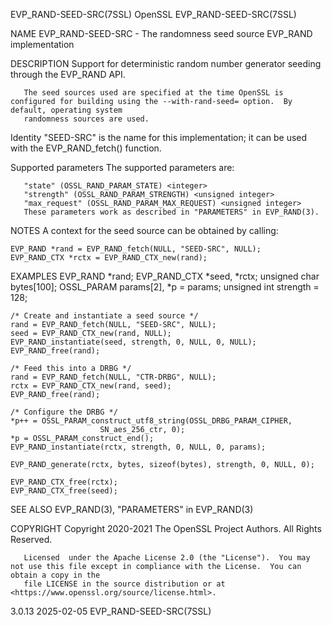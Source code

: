 EVP_RAND-SEED-SRC(7SSL)							    OpenSSL						       EVP_RAND-SEED-SRC(7SSL)

NAME
       EVP_RAND-SEED-SRC - The randomness seed source EVP_RAND implementation

DESCRIPTION
       Support for deterministic random number generator seeding through the EVP_RAND API.

       The seed sources used are specified at the time OpenSSL is configured for building using the --with-rand-seed= option.  By default, operating system
       randomness sources are used.

   Identity
       "SEED-SRC" is the name for this implementation; it can be used with the EVP_RAND_fetch() function.

   Supported parameters
       The supported parameters are:

       "state" (OSSL_RAND_PARAM_STATE) <integer>
       "strength" (OSSL_RAND_PARAM_STRENGTH) <unsigned integer>
       "max_request" (OSSL_RAND_PARAM_MAX_REQUEST) <unsigned integer>
	   These parameters work as described in "PARAMETERS" in EVP_RAND(3).

NOTES
       A context for the seed source can be obtained by calling:

	EVP_RAND *rand = EVP_RAND_fetch(NULL, "SEED-SRC", NULL);
	EVP_RAND_CTX *rctx = EVP_RAND_CTX_new(rand);

EXAMPLES
	EVP_RAND *rand;
	EVP_RAND_CTX *seed, *rctx;
	unsigned char bytes[100];
	OSSL_PARAM params[2], *p = params;
	unsigned int strength = 128;

	/* Create and instantiate a seed source */
	rand = EVP_RAND_fetch(NULL, "SEED-SRC", NULL);
	seed = EVP_RAND_CTX_new(rand, NULL);
	EVP_RAND_instantiate(seed, strength, 0, NULL, 0, NULL);
	EVP_RAND_free(rand);

	/* Feed this into a DRBG */
	rand = EVP_RAND_fetch(NULL, "CTR-DRBG", NULL);
	rctx = EVP_RAND_CTX_new(rand, seed);
	EVP_RAND_free(rand);

	/* Configure the DRBG */
	*p++ = OSSL_PARAM_construct_utf8_string(OSSL_DRBG_PARAM_CIPHER,
						SN_aes_256_ctr, 0);
	*p = OSSL_PARAM_construct_end();
	EVP_RAND_instantiate(rctx, strength, 0, NULL, 0, params);

	EVP_RAND_generate(rctx, bytes, sizeof(bytes), strength, 0, NULL, 0);

	EVP_RAND_CTX_free(rctx);
	EVP_RAND_CTX_free(seed);

SEE ALSO
       EVP_RAND(3), "PARAMETERS" in EVP_RAND(3)

COPYRIGHT
       Copyright 2020-2021 The OpenSSL Project Authors. All Rights Reserved.

       Licensed	 under the Apache License 2.0 (the "License").	You may not use this file except in compliance with the License.  You can obtain a copy in the
       file LICENSE in the source distribution or at <https://www.openssl.org/source/license.html>.

3.0.13									  2025-02-05						       EVP_RAND-SEED-SRC(7SSL)
